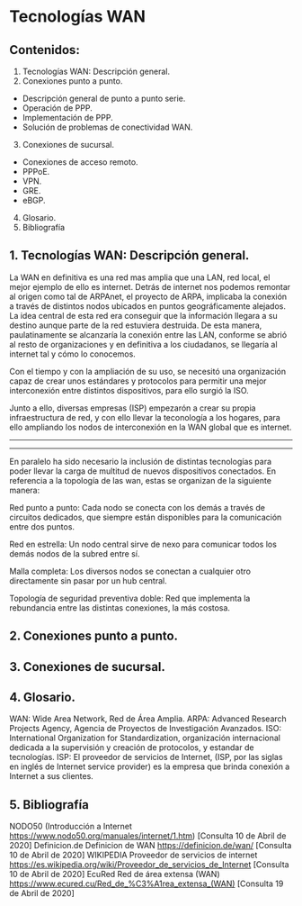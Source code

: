 # Tecnologías WAN



## Contenidos:

1. Tecnologías WAN: Descripción general. 
2. Conexiones punto a punto.
 * Descripción general de punto a punto serie. 
 * Operación de PPP. 
 * Implementación de PPP.
 * Solución de problemas de conectividad WAN. 
3. Conexiones de sucursal. 
 * Conexiones de acceso remoto. 
 * PPPoE.
 * VPN. 
 * GRE. 
 * eBGP. 
4. Glosario. 
5. Bibliografía


## 1. Tecnologías WAN: Descripción general. 

La WAN en definitiva es una red mas amplia que una LAN, red local, el mejor ejemplo de ello es internet. Detrás de internet nos podemos remontar al origen como tal de ARPAnet, el proyecto de ARPA, implicaba la conexión a través de distintos nodos ubicados en puntos geográficamente alejados. La idea central de esta red era conseguir que la información llegara a su destino aunque parte de la red estuviera destruida.
De esta manera, paulatinamente se alcanzaría la conexión entre las LAN, conforme se abrió al resto de organizaciones y en definitiva a los ciudadanos, se llegaría al internet tal y cómo lo conocemos.

Con el tiempo y con la ampliación de su uso, se necesitó una organización capaz de crear unos estándares y protocolos para permitir una mejor interconexión entre distintos dispositivos, para ello surgió la ISO.

Junto a ello, diversas empresas (ISP) empezarón a crear su propia infraestructura de red, y con ello llevar la teconología a los hogares, para ello ampliando los nodos de interconexión en la WAN global que es internet. 


-------------------------------------------


-------------------------------------------

En paralelo ha sido necesario la inclusión de distintas tecnologías para poder llevar la carga de multitud de nuevos dispositivos conectados.
En referencia a la topología de las wan, estas se organizan de la siguiente manera:

Red punto a punto: Cada nodo se conecta con los demás a través de circuitos dedicados, que siempre están disponibles para la comunicación entre dos puntos.

Red en estrella: Un nodo central sirve de nexo para comunicar todos los demás nodos de la subred entre sí.

Malla completa: Los diversos nodos se conectan a cualquier otro directamente sin pasar por un hub central. 

Topología de seguridad preventiva doble: Red que implementa la rebundancia entre las distintas conexiones, la más costosa.






## 2. Conexiones punto a punto.



## 3. Conexiones de sucursal. 


## 4. Glosario. 
WAN: Wide Area Network, Red de Área Amplia.
ARPA: Advanced Research Projects Agency, Agencia de Proyectos de Investigación Avanzados.
ISO: International Organization for Standardization, organización internacional dedicada a la supervisión y creación de protocolos, y estandar de tecnologías. 
ISP: El proveedor de servicios de Internet, (ISP, por las siglas en inglés de Internet service provider) es la empresa que brinda conexión a Internet a sus clientes.

## 5. Bibliografía
NODO50 (Introducción a Internet
https://www.nodo50.org/manuales/internet/1.htm) [Consulta 10 de Abril de 2020]
Definicion.de Definicion de WAN 
https://definicion.de/wan/ [Consulta 10 de Abril de 2020]
WIKIPEDIA Proveedor de servicios de internet
https://es.wikipedia.org/wiki/Proveedor_de_servicios_de_Internet [Consulta 10 de Abril de 2020]
EcuRed Red de área extensa (WAN)
https://www.ecured.cu/Red_de_%C3%A1rea_extensa_(WAN) [Consulta 19 de Abril de 2020]
